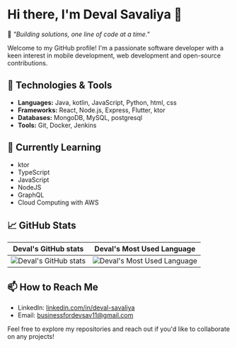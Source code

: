 # Hi there, I'm Deval Savaliya 👋  

🚀 *"Building solutions, one line of code at a time."*  

Welcome to my GitHub profile! I'm a passionate software developer with a keen interest in mobile development, web development and open-source contributions.

## 🔧 Technologies & Tools

- **Languages:** Java, kotlin, JavaScript, Python, html, css
- **Frameworks:** React, Node.js, Express, Flutter, ktor
- **Databases:** MongoDB, MySQL, postgresql
- **Tools:** Git, Docker, Jenkins

## 🌱 Currently Learning

- ktor
- TypeScript
- JavaScript
- NodeJS
- GraphQL
- Cloud Computing with AWS

## 📈 GitHub Stats

|                Deval's GitHub stats                 |              Deval's Most Used Language              |
| :-----------------------------------------------------: | :-----------------------------------------------------: |
| ![Deval's GitHub stats](https://github-readme-stats.vercel.app/api?username=Chalarangelo&show_icons=true&theme=radical) | ![Deval's Most Used Language](https://github-readme-stats.vercel.app/api/top-langs?username=businessfordevsav&show_icons=true&locale=en&layout=compact) |

## 📫 How to Reach Me

- LinkedIn: [linkedin.com/in/deval-savaliya](https://in.linkedin.com/in/deval-savaliya)
- Email: businessfordevsav11@gmail.com

Feel free to explore my repositories and reach out if you'd like to collaborate on any projects!
